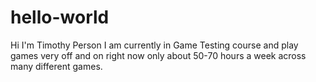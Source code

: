 # hello-world

Hi I'm Timothy Person I am currently in Game Testing course and play games very off and on right now only about 50-70 hours a week
across many different games.
